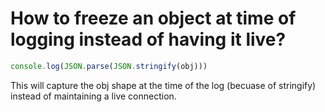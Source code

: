 # How to freeze an object at time of logging instead of having it live?


```js
console.log(JSON.parse(JSON.stringify(obj)))
```

This will capture the obj shape at the time of the log (becuase of stringify)
instead of maintaining a live connection.
